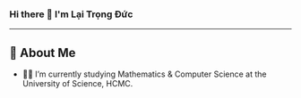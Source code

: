 ### Hi there 👋 I'm Lại Trọng Đức
---
## :book: About Me
- 🧑‍🎓 I’m currently studying Mathematics & Computer Science at the University of Science, HCMC.

<!--## 🔥 Streak Stats
[![GitHub Streak](https://streak-stats.demolab.com?user=laitrongduc&hide_border=true)](https://git.io/streak-stats)
-->
<!--
**laitrongduc/laitrongduc** is a ✨ _special_ ✨ repository because its `README.md` (this file) appears on your GitHub profile.

Here are some ideas to get you started:

- 🔭 I’m currently working on ...
- 🌱 I’m currently learning ...
- 👯 I’m looking to collaborate on ...
- 🤔 I’m looking for help with ...
- 💬 Ask me about ...
- 📫 How to reach me: ...
- 😄 Pronouns: ...
- ⚡ Fun fact: ...
-->
